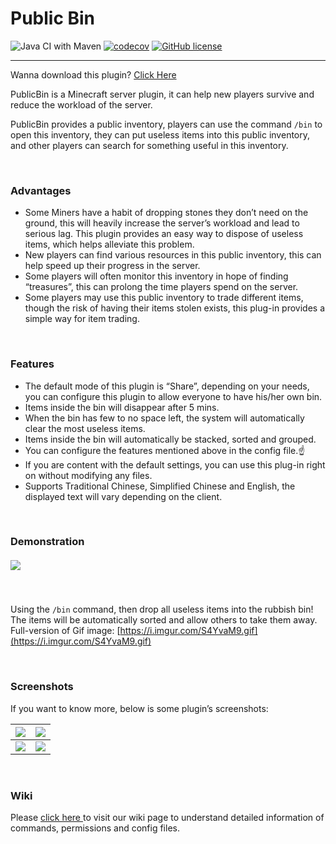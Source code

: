 # Public Bin

![Java CI with Maven](https://github.com/Jerrylum/PublicBin/workflows/Java%20CI%20with%20Maven/badge.svg) [![codecov](https://codecov.io/gh/Jerrylum/PublicBin/branch/main/graph/badge.svg?token=EQUQL9NL7R)](https://codecov.io/gh/Jerrylum/PublicBin) [![GitHub license](https://img.shields.io/github/license/Jerrylum/PublicBin)](https://github.com/Jerrylum/PublicBin)

---

Wanna download this plugin? [Click Here](https://github.com/Jerrylum/PublicBin/releases/)<br/>

PublicBin is a Minecraft server plugin, it can help new players survive and reduce the workload of the server.<br/>

PublicBin provides a public inventory, players can use the command `/bin` to open this inventory, they can put useless items into this public inventory, and other players can search for something useful in this inventory. 

<br/>

### Advantages

- Some Miners have a habit of dropping stones they don’t need on the ground, this will heavily increase the server’s workload and lead to serious lag. This plugin provides an easy way to dispose of useless items, which helps alleviate this problem.
- New players can find various resources in this public inventory, this can help speed up their progress in the server.
- Some players will often monitor this inventory in hope of finding “treasures”, this can prolong the time players spend on the server.
- Some players may use this public inventory to trade different items, though the risk of having their items stolen exists, this plug-in provides a simple way for item trading.

<br/>

### Features

- The default mode of this plugin is “Share”, depending on your needs, you can configure this plugin to allow everyone to have his/her own bin.
- Items inside the bin will disappear after 5 mins.
- When the bin has few to no space left, the system will automatically clear the most useless items.
- Items inside the bin will automatically be stacked, sorted and grouped.
- You can configure the features mentioned above in the config file.☝️
- If you are content with the default settings, you can use this plug-in right on without modifying any files.
- Supports Traditional Chinese, Simplified Chinese and English, the displayed text will vary depending on the client.

<br/>

### Demonstration

<h5 align="left">
<img src="https://i.imgur.com/jNwStpJ.gif">
</h5>
<br>

Using the `/bin` command, then drop all useless items into the rubbish bin! The items will be automatically sorted and allow others to take them away.<br/>Full-version of Gif image: [https://i.imgur.com/S4YvaM9.gif](https://i.imgur.com/S4YvaM9.gif)

<br/>

### Screenshots

If you want to know more, below is some plugin’s screenshots:

| ![](https://i.imgur.com/HNaA7w6.png) | ![](https://i.imgur.com/BsgMtKt.png) |
| :----: | :----: |
| ![](https://i.imgur.com/uBlBcF3.png) | ![](https://i.imgur.com/Z1qP0nz.png) |

<br/>

### Wiki

Please [click here ](https://github.com/Jerrylum/PublicBin/wiki/) to visit our wiki page to understand detailed information of commands, permissions and config files. 
